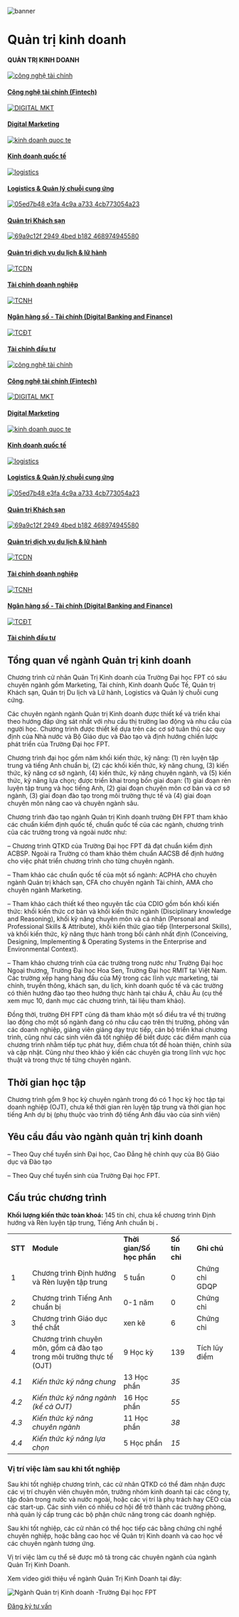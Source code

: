 ![banner](https://daihoc.fpt.edu.vn/wp-content/uploads/2025/01/header-2024-png.avif)

# Quản trị kinh doanh

#### QUẢN TRỊ KINH DOANH

[![công nghệ tài chính](https://daihoc.fpt.edu.vn/wp-content/uploads/2024/12/CNTC.webp)](https://daihoc.fpt.edu.vn/nganh-hoc/quan-tri-kinh-doanh/cong-nghe-tai-chinh-fintech/)

#### [Công nghệ tài chính (Fintech)](https://daihoc.fpt.edu.vn/nganh-hoc/quan-tri-kinh-doanh/cong-nghe-tai-chinh-fintech/)

[![DIGITAL MKT](https://daihoc.fpt.edu.vn/wp-content/uploads/2024/12/DIGITAL-MKT.webp)](https://daihoc.fpt.edu.vn/nganh-hoc/quan-tri-kinh-doanh/digital-marketing/)

#### [Digital Marketing](https://daihoc.fpt.edu.vn/nganh-hoc/quan-tri-kinh-doanh/digital-marketing/)

[![kinh doanh quoc te](https://daihoc.fpt.edu.vn/wp-content/uploads/2024/11/kinh-doanh-quoc-te-png.avif)](https://daihoc.fpt.edu.vn/nganh-hoc/quan-tri-kinh-doanh/kinh-doanh-quoc-te/)

#### [Kinh doanh quốc tế](https://daihoc.fpt.edu.vn/nganh-hoc/quan-tri-kinh-doanh/kinh-doanh-quoc-te/)

[![logistics](https://daihoc.fpt.edu.vn/wp-content/uploads/2024/12/logistics.webp)](https://daihoc.fpt.edu.vn/nganh-hoc/quan-tri-kinh-doanh/logistics-quan-ly-chuoi-cung-ung/)

#### [Logistics & Quản lý chuỗi cung ứng](https://daihoc.fpt.edu.vn/nganh-hoc/quan-tri-kinh-doanh/logistics-quan-ly-chuoi-cung-ung/)

[![05ed7b48 e3fa 4c9a a733 4cb773054a23](https://daihoc.fpt.edu.vn/wp-content/uploads/2024/12/05ed7b48-e3fa-4c9a-a733-4cb773054a23.webp)](https://daihoc.fpt.edu.vn/nganh-hoc/quan-tri-kinh-doanh/quan-tri-khach-san/)

#### [Quản trị Khách sạn](https://daihoc.fpt.edu.vn/nganh-hoc/quan-tri-kinh-doanh/quan-tri-khach-san/)

[![69a9c12f 2949 4bed b182 468974945580](https://daihoc.fpt.edu.vn/wp-content/uploads/2024/12/69a9c12f-2949-4bed-b182-468974945580.webp)](https://daihoc.fpt.edu.vn/nganh-hoc/quan-tri-kinh-doanh/quan-tri-dich-vu-du-lich-lu-hanh/)

#### [Quản trị dịch vụ du lịch & lữ hành](https://daihoc.fpt.edu.vn/nganh-hoc/quan-tri-kinh-doanh/quan-tri-dich-vu-du-lich-lu-hanh/)

[![TCDN](https://daihoc.fpt.edu.vn/wp-content/uploads/2024/12/TCDN.webp)](https://daihoc.fpt.edu.vn/nganh-hoc/quan-tri-kinh-doanh/tai-chinh-doanh-nghiep)

#### [Tài chính doanh nghiệp](https://daihoc.fpt.edu.vn/nganh-hoc/quan-tri-kinh-doanh/tai-chinh-doanh-nghiep)

[![TCNH](https://daihoc.fpt.edu.vn/wp-content/uploads/2024/12/TCNH.webp)](https://daihoc.fpt.edu.vn/nganh-hoc/quan-tri-kinh-doanh/ngan-hang-so-tai-chinh/)

#### [Ngân hàng số - Tài chính (Digital Banking and Finance)](https://daihoc.fpt.edu.vn/nganh-hoc/quan-tri-kinh-doanh/ngan-hang-so-tai-chinh/)

[![TCĐT](https://daihoc.fpt.edu.vn/wp-content/uploads/2024/12/TCDT.webp)](https://daihoc.fpt.edu.vn/nganh-hoc/quan-tri-kinh-doanh/tai-chinh-dau-tu/)

#### [Tài chính đầu tư](https://daihoc.fpt.edu.vn/nganh-hoc/quan-tri-kinh-doanh/tai-chinh-dau-tu/)

[![công nghệ tài chính](https://daihoc.fpt.edu.vn/wp-content/uploads/2024/12/CNTC.webp)](https://daihoc.fpt.edu.vn/nganh-hoc/quan-tri-kinh-doanh/cong-nghe-tai-chinh-fintech/)

#### [Công nghệ tài chính (Fintech)](https://daihoc.fpt.edu.vn/nganh-hoc/quan-tri-kinh-doanh/cong-nghe-tai-chinh-fintech/)

[![DIGITAL MKT](https://daihoc.fpt.edu.vn/wp-content/uploads/2024/12/DIGITAL-MKT.webp)](https://daihoc.fpt.edu.vn/nganh-hoc/quan-tri-kinh-doanh/digital-marketing/)

#### [Digital Marketing](https://daihoc.fpt.edu.vn/nganh-hoc/quan-tri-kinh-doanh/digital-marketing/)

[![kinh doanh quoc te](https://daihoc.fpt.edu.vn/wp-content/uploads/2024/11/kinh-doanh-quoc-te-png.avif)](https://daihoc.fpt.edu.vn/nganh-hoc/quan-tri-kinh-doanh/kinh-doanh-quoc-te/)

#### [Kinh doanh quốc tế](https://daihoc.fpt.edu.vn/nganh-hoc/quan-tri-kinh-doanh/kinh-doanh-quoc-te/)

[![logistics](https://daihoc.fpt.edu.vn/wp-content/uploads/2024/12/logistics.webp)](https://daihoc.fpt.edu.vn/nganh-hoc/quan-tri-kinh-doanh/logistics-quan-ly-chuoi-cung-ung/)

#### [Logistics & Quản lý chuỗi cung ứng](https://daihoc.fpt.edu.vn/nganh-hoc/quan-tri-kinh-doanh/logistics-quan-ly-chuoi-cung-ung/)

[![05ed7b48 e3fa 4c9a a733 4cb773054a23](https://daihoc.fpt.edu.vn/wp-content/uploads/2024/12/05ed7b48-e3fa-4c9a-a733-4cb773054a23.webp)](https://daihoc.fpt.edu.vn/nganh-hoc/quan-tri-kinh-doanh/quan-tri-khach-san/)

#### [Quản trị Khách sạn](https://daihoc.fpt.edu.vn/nganh-hoc/quan-tri-kinh-doanh/quan-tri-khach-san/)

[![69a9c12f 2949 4bed b182 468974945580](https://daihoc.fpt.edu.vn/wp-content/uploads/2024/12/69a9c12f-2949-4bed-b182-468974945580.webp)](https://daihoc.fpt.edu.vn/nganh-hoc/quan-tri-kinh-doanh/quan-tri-dich-vu-du-lich-lu-hanh/)

#### [Quản trị dịch vụ du lịch & lữ hành](https://daihoc.fpt.edu.vn/nganh-hoc/quan-tri-kinh-doanh/quan-tri-dich-vu-du-lich-lu-hanh/)

[![TCDN](https://daihoc.fpt.edu.vn/wp-content/uploads/2024/12/TCDN.webp)](https://daihoc.fpt.edu.vn/nganh-hoc/quan-tri-kinh-doanh/tai-chinh-doanh-nghiep)

#### [Tài chính doanh nghiệp](https://daihoc.fpt.edu.vn/nganh-hoc/quan-tri-kinh-doanh/tai-chinh-doanh-nghiep)

[![TCNH](https://daihoc.fpt.edu.vn/wp-content/uploads/2024/12/TCNH.webp)](https://daihoc.fpt.edu.vn/nganh-hoc/quan-tri-kinh-doanh/ngan-hang-so-tai-chinh/)

#### [Ngân hàng số - Tài chính (Digital Banking and Finance)](https://daihoc.fpt.edu.vn/nganh-hoc/quan-tri-kinh-doanh/ngan-hang-so-tai-chinh/)

[![TCĐT](https://daihoc.fpt.edu.vn/wp-content/uploads/2024/12/TCDT.webp)](https://daihoc.fpt.edu.vn/nganh-hoc/quan-tri-kinh-doanh/tai-chinh-dau-tu/)

#### [Tài chính đầu tư](https://daihoc.fpt.edu.vn/nganh-hoc/quan-tri-kinh-doanh/tai-chinh-dau-tu/)

## **Tổng quan về ngành Quản trị kinh doanh**

Chương trình cử nhân Quản Trị Kinh doanh của Trường Đại học FPT có sáu chuyên ngành gồm Marketing, Tài chính, Kinh doanh Quốc Tế, Quản trị Khách sạn, Quản trị Du lịch và Lữ hành, Logistics và Quản lý chuỗi cung cứng.

Các chuyên ngành ngành Quản trị Kinh doanh được thiết kế và triển khai theo hướng đáp ứng sát nhất với nhu cầu thị trường lao động và nhu cầu của người học. Chương trình được thiết kế dựa trên các cơ sở tuân thủ các quy định của Nhà nước và Bộ Giáo dục và Đào tạo và định hướng chiến lược phát triển của Trường Đại học FPT.

Chương trình đại học gồm năm khối kiến thức, kỹ năng: (1) rèn luyện tập trung và tiếng Anh chuẩn bị, (2) các khối kiến thức, kỹ năng chung, (3) kiến thức, kỹ năng cơ sở ngành, (4) kiến thức, kỹ năng chuyên ngành, và (5) kiến thức, kỹ năng lựa chọn; được triển khai trong bốn giai đoạn: (1) giai đoạn rèn luyện tập trung và học tiếng Anh, (2) giai đoạn chuyên môn cơ bản và cơ sở ngành, (3) giai đoạn đào tạo trong môi trường thực tế và (4) giai đoạn chuyên môn nâng cao và chuyên ngành sâu.

Chương trình đào tạo ngành Quản trị Kinh doanh trường ĐH FPT tham khảo các chuẩn kiểm định quốc tế, chuẩn quốc tế của các ngành, chương trình của các trường trong và ngoài nước như:

– Chương trình QTKD của Trường Đại học FPT đã đạt chuẩn kiểm định ACBSP. Ngoài ra Trường có tham khảo thêm chuẩn AACSB để định hướng cho việc phát triển chương trình cho từng chuyên ngành.

– Tham khảo các chuẩn quốc tế của một số ngành: ACPHA cho chuyên ngành Quản trị khách sạn, CFA cho chuyên ngành Tài chính, AMA cho chuyên ngành Marketing.

– Tham khảo cách thiết kế theo nguyên tắc của CDIO gồm bốn khối kiến thức: khối kiến thức cơ bản và khối kiến thức ngành (Disciplinary knowledge and Reasoning), khối kỹ năng chuyên môn và cá nhân (Personal and Professional Skills & Attribute), khối kiến thức giao tiếp (Interpersonal Skills), và khối kiến thức, kỹ năng thực hành trong bối cảnh nhất định (Conceiving, Designing, Implementing & Operating Systems in the Enterprise and Environmental Context).

– Tham khảo chương trình của các trường trong nước như Trường Đại học Ngoại thương, Trường Đại học Hoa Sen, Trường Đại học RMIT tại Việt Nam. Các trường xếp hạng hàng đầu của Mỹ trong các lĩnh vực marketing, tài chính, truyền thông, khách sạn, du lịch, kinh doanh quốc tế và các trường có thiên hướng đào tạo theo hướng thực hành tại châu Á, châu Âu (cụ thể xem mục 10, danh mục các chương trình, tài liệu tham khảo).

Đồng thời, trường ĐH FPT cũng đã tham khảo một số điều tra về thị trường lao động cho một số ngành đang có nhu cầu cao trên thị trường, phỏng vấn các doanh nghiệp, giảng viên giảng dạy trực tiếp, cán bộ triển khai chương trình, cũng như các sinh viên đã tốt nghiệp để biết được các điểm mạnh của chương trình nhằm tiếp tục phát huy, điểm chưa tốt để hoàn thiện, chỉnh sửa và cập nhật. Cũng như theo khảo ý kiến các chuyên gia trong lĩnh vực học thuật và trong thực tế từng chuyên ngành.

## **Thời gian học tập**

Chương trình gồm 9 học kỳ chuyên ngành trong đó có 1 học kỳ học tập tại doanh nghiệp (OJT), chưa kể thời gian rèn luyện tập trung và thời gian học tiếng Anh dự bị (phụ thuộc vào trình độ tiếng Anh đầu vào của sinh viên)

## **Yêu cầu đầu vào ngành quản trị kinh doanh**

– Theo Quy chế tuyển sinh Đại học, Cao Đẳng hệ chính quy của Bộ Giáo dục và Đào tạo

– Theo Quy chế tuyển sinh của Trường Đại học FPT.

## **Cấu trúc chương trình**

**Khối lượng kiến thức toàn khoá:** 145 tín chỉ, chưa kể chương trình Định hướng và Rèn luyện tập trung, Tiếng Anh chuẩn bị **.**

|     |     |     |     |     |
| --- | --- | --- | --- | --- |
| **STT** | **Module** | **Thời gian/Số học phần** | **Số tín chỉ** | **Ghi chú** |
| 1 | Chương trình Định hướng và Rèn luyện tập trung | 5 tuần | 0 | Chứng chỉ GDQP |
| 2 | Chương trình Tiếng Anh chuẩn bị | 0-1 năm | 0 | Chứng chỉ |
| 3 | Chương trình Giáo dục thể chất | xen kẽ | 6 | Chứng chỉ |
| 4 | Chương trình chuyên môn, gồm cả đào tạo trong môi trường thực tế (OJT) | 9 Học kỳ | 139 | Tích lũy điểm |
| _4.1_ | _Kiến thức kỹ năng chung_ | 13 Học phần | _35_ |  |
| _4.2_ | _Kiến thức kỹ năng ngành (kể cả OJT)_ | 16 Học phần | _55_ |  |
| _4.3_ | _Kiến thức kỹ năng chuyên ngành_ | 11 Học phần | _38_ |  |
| _4.4_ | _Kiến thức kỹ năng lựa chọn_ | 5 Học phần | _15_ |  |

### **Vị trí việc làm sau khi tốt nghiệp**

Sau khi tốt nghiệp chương trình, các cử nhân QTKD có thể đảm nhận được các vị trí chuyên viên chuyên môn, trưởng nhóm kinh doanh tại các công ty, tập đoàn trong nước và nước ngoài, hoặc các vị trí là phụ trách hay CEO của các start-up. Các sinh viên có nhiều cơ hội để trở thành các trưởng phòng, nhà quản lý cấp trung các bộ phận chức năng trong các doanh nghiệp.

Sau khi tốt nghiệp, các cử nhân có thể học tiếp các bằng chứng chỉ nghề chuyên nghiệp, hoặc bằng cao học về Quản trị Kinh doanh và cao học về các chuyên ngành tương ứng.

Vị trí việc làm cụ thể sẽ được mô tả trong các chuyên ngành của ngành Quản Trị Kinh Doanh.

Xem video giới thiệu về ngành Quản Trị Kinh Doanh tại đây:

![Ngành Quản trị Kinh doanh -Trường Đại học FPT](https://i.ytimg.com/vi/VbiI2PD_6RU/hqdefault.jpg)

[Đăng ký tư vấn](https://daihoc.fpt.edu.vn/dang-ky-truc-tuyen/)